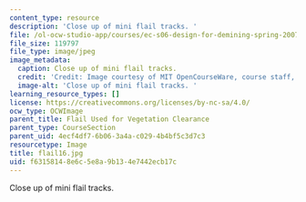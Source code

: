 ```yaml
---
content_type: resource
description: 'Close up of mini flail tracks. '
file: /ol-ocw-studio-app/courses/ec-s06-design-for-demining-spring-2007/f63158148e6c5e8a9b134e7442ecb17c_flail16.jpg
file_size: 119797
file_type: image/jpeg
image_metadata:
  caption: Close up of mini flail tracks.
  credit: 'Credit: Image courtesy of MIT OpenCourseWare, course staff, and students.'
  image-alt: 'Close up of mini flail tracks. '
learning_resource_types: []
license: https://creativecommons.org/licenses/by-nc-sa/4.0/
ocw_type: OCWImage
parent_title: Flail Used for Vegetation Clearance
parent_type: CourseSection
parent_uid: 4ecf4df7-6b06-3a4a-c029-4b4bf5c3d7c3
resourcetype: Image
title: flail16.jpg
uid: f6315814-8e6c-5e8a-9b13-4e7442ecb17c
---
```

Close up of mini flail tracks. 